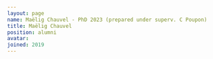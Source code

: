 ```yaml
---
layout: page
name: Maëlig Chauvel - PhD 2023 (prepared under superv. C Poupon)
title: Maëlig Chauvel
position: alumni
avatar:
joined: 2019
---
```



